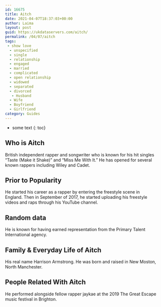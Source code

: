 ```yaml
---
id: 16675
title: Aitch
date: 2021-04-07T18:37:03+00:00
author: Laima
layout: post
guid: https://ukdataservers.com/aitch/
permalink: /04/07/aitch
tags:
 - show love
  - unspecified
  - single
  - relationship
  - engaged
  - married
  - complicated
  - open relationship
  - widowed
  - separated
  - divorced
   - Husband
  - Wife
  - Boyfriend
  - Girlfriend
category: Guides
---
```


* some text
{: toc}


## Who is Aitch
                  
                  
                  
British independent rapper and songwriter who is known for his hit singles &#8220;Taste (Make it Shake)&#8221; and &#8220;Miss Me With It.&#8221; He has opened for several known rappers including Wiley and Cadet. 
                  
              
            
              
            
                
                
                
## Prior to Popularity
                  
                  
                  
He started his career as a rapper by entering the freestyle scene in England. Then in September of 2017, he started uploading his freestyle videos and raps through his YouTube channel. 
                  
              
            
              
            
                
                
                
## Random data
                  
                  
                  
He is known for having earned representation from the Primary Talent International agency. 
                  
              
            
              
            
                
                
                
## Family & Everyday Life of Aitch
                  
                  
                  
His real name Harrison Armstrong. He was born and raised in New Moston, North Manchester. 
                  
              
            
              
            
                
                
                
## People Related With Aitch
                  
                  
                  
He performed alongside fellow rapper jaykae at the 2019 The Great Escape music festival in Brighton. 
                  
              
            
              
            
                
              
            
              
              
            
            
              
            
          
          
          